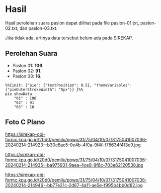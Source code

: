 # Hasil

Hasil perolehan suara paslon dapat dilihat pada file paslon-01.txt, paslon-02.txt, dan paslon-03.txt.

Jika tidak ada, artinya data tersebut belum ada pada SIREKAP.

## Perolehan Suara

 * Paslon 01: **106**.
 * Paslon 02: **91**.
 * Paslon 03: **16**.

```mermaid
%%{init: {"pie": {"textPosition": 0.5}, "themeVariables": {"pieOuterStrokeWidth": "5px"}} }%%
pie showData
    "01" : 106
    "02" : 91
    "03" : 16
```
## Foto C Plano

https://sirekap-obj-formc.kpu.go.id/20d0/pemilu/ppwp/31/75/04/10/07/3175041007036-20240214-214923--b30c8ae5-0e4b-4f0a-9f4f-f75634f4f3e9.jpg

https://sirekap-obj-formc.kpu.go.id/20d0/pemilu/ppwp/31/75/04/10/07/3175041007036-20240214-214935--ba975931-9aea-4ce9-8f8c-703e62120538.jpg

https://sirekap-obj-formc.kpu.go.id/20d0/pemilu/ppwp/31/75/04/10/07/3175041007036-20240214-214946--bb77e31c-2d67-4a11-ae5e-f995b4bb0d82.jpg
